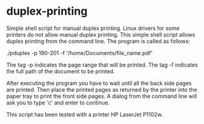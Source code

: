 duplex-printing
===============

Simple shell script for manual duplex printing. Linux drivers for some printers do not allow manual duplex printing. This simple shell script allows duplex printing from the command line. The program is called as follows:

./pduplex -p 190-201 -f '/home/Documents/file_name.pdf'

The tag -p indicates the page range that will be printed.
The tag -f indicates the full path of the document to be printed. 

After executing the program you have to wait until all the back side pages are printed. Then place the printed pages as returned by the printer into the paper tray to print the front side pages. A dialog from the command line  will ask you to type 'c' and enter to continue.   

This script has been tested with a printer HP LaserJet P1102w.
